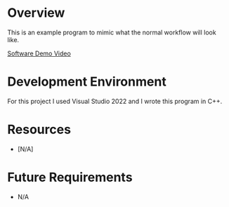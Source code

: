 # Overview

This is an example program to mimic what the normal workflow will look like.


[Software Demo Video](https://youtu.be/-hXhX89Ud7k)


# Development Environment

For this project I used Visual Studio 2022 and I wrote this program in C++.


# Resources

* [N/A]


# Future Requirements

* N/A